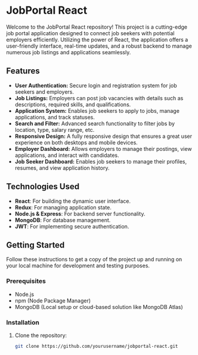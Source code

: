 # JobPortal React

Welcome to the JobPortal React repository! This project is a cutting-edge job portal application designed to connect job seekers with potential employers efficiently. Utilizing the power of React, the application offers a user-friendly interface, real-time updates, and a robust backend to manage numerous job listings and applications seamlessly.

## Features

- **User Authentication:** Secure login and registration system for job seekers and employers.
- **Job Listings:** Employers can post job vacancies with details such as descriptions, required skills, and qualifications.
- **Application System:** Enables job seekers to apply to jobs, manage applications, and track statuses.
- **Search and Filter:** Advanced search functionality to filter jobs by location, type, salary range, etc.
- **Responsive Design:** A fully responsive design that ensures a great user experience on both desktops and mobile devices.
- **Employer Dashboard:** Allows employers to manage their postings, view applications, and interact with candidates.
- **Job Seeker Dashboard:** Enables job seekers to manage their profiles, resumes, and view application history.

## Technologies Used

- **React**: For building the dynamic user interface.
- **Redux**: For managing application state.
- **Node.js & Express**: For backend server functionality.
- **MongoDB**: For database management.
- **JWT**: For implementing secure authentication.

## Getting Started

Follow these instructions to get a copy of the project up and running on your local machine for development and testing purposes.

### Prerequisites

- Node.js
- npm (Node Package Manager)
- MongoDB (Local setup or cloud-based solution like MongoDB Atlas)

### Installation

1. Clone the repository:
   ```bash
   git clone https://github.com/yourusername/jobportal-react.git
